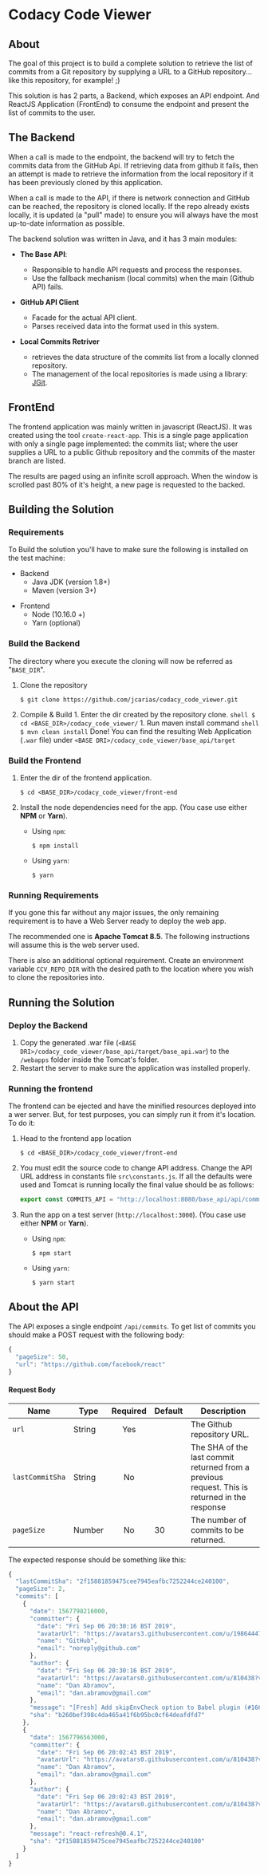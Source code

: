 # Codacy Code Viewer

## About

The goal of this project is to build a complete solution to retrieve the list of commits from a Git repository by supplying a URL to a GitHub repository... like this repository, for example! ;)

This solution is has 2 parts, a Backend, which exposes an API endpoint. And ReactJS Application (FrontEnd) to consume the endpoint and present the list of commits to the user.

## The Backend

When a call is made to the endpoint, the backend will try to fetch the commits data from the GitHub Api. If retrieving data from github it fails, then an attempt is made to retrieve the information from the local repository if it has been previously cloned by this application.

When a call is made to the API, if there is network connection and GitHub can be reached, the repository is cloned locally. If the repo already exists locally, it is updated (a "pull" made) to ensure you will always have the most up-to-date information as possible.

The backend solution was written in Java, and it has 3 main modules:

- **The Base API**:

  - Responsible to handle API requests and process the responses.
  - Use the fallback mechanism (local commits) when the main (Github API) fails.

- **GitHub API Client**
  - Facade for the actual API client.
  - Parses received data into the format used in this system.
- **Local Commits Retriver**
  - retrieves the data structure of the commits list from a locally clonned repository.
  - The management of the local repositories is made using a library: [JGit](https://www.eclipse.org/jgit/).

## FrontEnd

The frontend application was mainly written in javascript (ReactJS). It was created using the tool `create-react-app`. This is a single page application with only a single page implemented: the commits list; where the user supplies a URL to a public Github repository and the commits of the master branch are listed.

The results are paged using an infinite scroll approach. When the window is scrolled past 80% of it's height, a new page is requested to the backed.

## Building the Solution

### Requirements

To Build the solution you'll have to make sure the following is installed on the test machine:

- Backend
  - Java JDK (version 1.8+)
  - Maven (version 3+)

* Frontend
  - Node (10.16.0 +)
  - Yarn (optional)

### Build the Backend

The directory where you execute the cloning will now be referred as "`BASE_DIR`".

1. Clone the repository

   ```shell
   $ git clone https://github.com/jcarias/codacy_code_viewer.git
   ```

1. Compile & Build 1. Enter the dir created by the repository clone.
   `shell $ cd <BASE_DIR>/codacy_code_viewer/` 1. Run maven install command
   `shell $ mvn clean install`
   Done! You can find the resulting Web Application (`.war` file) under `<BASE DRI>/codacy_code_viewer/base_api/target`

### Build the Frontend

1. Enter the dir of the frontend application.

   ```shell
   $ cd <BASE_DIR>/codacy_code_viewer/front-end
   ```

1. Install the node dependencies need for the app. (You case use either **NPM** or **Yarn**).
   - Using `npm`:
     ```shell
     $ npm install
     ```
   - Using `yarn`:
     ```shell
     $ yarn
     ```

### Running Requirements

If you gone this far without any major issues, the only remaining requirement is to have a Web Server ready to deploy the web app.

The recommended one is **Apache Tomcat 8.5**. The following instructions will assume this is the web server used.

There is also an additional optional requirement. Create an environment variable `CCV_REPO_DIR` with the desired path to the location where you wish to clone the repositories into.

## Running the Solution

### Deploy the Backend

1. Copy the generated .war file (`<BASE DRI>/codacy_code_viewer/base_api/target/base_api.war`) to the `/webapps` folder inside the Tomcat's folder.
1. Restart the server to make sure the application was installed properly.

### Running the frontend

The frontend can be ejected and have the minified resources deployed into a wer server. But, for test purposes, you can simply run it from it's location. To do it:

1. Head to the frontend app location

   ```shell
   $ cd <BASE_DIR>/codacy_code_viewer/front-end
   ```

1. You must edit the source code to change API address. Change the API URL address in constants file `src\constants.js`. If all the defaults were used and Tomcat is running locally the final value should be as follows:

   ```javascript
   export const COMMITS_API = "http://localhost:8080/base_api/api/commits";
   ```

1. Run the app on a test server (`http://localhost:3000`). (You case use either **NPM** or **Yarn**).
   - Using `npm`:
     ```shell
     $ npm start
     ```
   - Using `yarn`:
     ```shell
     $ yarn start
     ```

## About the API

The API exposes a single endpoint `/api/commits`. To get list of commits you should make a POST request with the following body:

```javascript
{
  "pageSize": 50,
  "url": "https://github.com/facebook/react"
}
```

#### Request Body

| Name            | Type   | Required | Default | Description                                                                                   |
| --------------- | ------ | :------: | ------- | --------------------------------------------------------------------------------------------- |
| `url`           | String |   Yes    |         | The Github repository URL.                                                                    |
| `lastCommitSha` | String |    No    |         | The SHA of the last commit returned from a previous request. This is returned in the response |
| `pageSize`      | Number |    No    | 30      | The number of commits to be returned.                                                         |

The expected response should be something like this:

```javascript
{
  "lastCommitSha": "2f15881859475cee7945eafbc7252244ce240100",
  "pageSize": 2,
  "commits": [
    {
      "date": 1567798216000,
      "committer": {
        "date": "Fri Sep 06 20:30:16 BST 2019",
        "avatarUrl": "https://avatars3.githubusercontent.com/u/19864447?v=4",
        "name": "GitHub",
        "email": "noreply@github.com"
      },
      "author": {
        "date": "Fri Sep 06 20:30:16 BST 2019",
        "avatarUrl": "https://avatars0.githubusercontent.com/u/810438?v=4",
        "name": "Dan Abramov",
        "email": "dan.abramov@gmail.com"
      },
      "message": "[Fresh] Add skipEnvCheck option to Babel plugin (#16688)",
      "sha": "b260bef398c4da465a41f6b95bc0cf64deafdfd7"
    },
    {
      "date": 1567796563000,
      "committer": {
        "date": "Fri Sep 06 20:02:43 BST 2019",
        "avatarUrl": "https://avatars0.githubusercontent.com/u/810438?v=4",
        "name": "Dan Abramov",
        "email": "dan.abramov@gmail.com"
      },
      "author": {
        "date": "Fri Sep 06 20:02:43 BST 2019",
        "avatarUrl": "https://avatars0.githubusercontent.com/u/810438?v=4",
        "name": "Dan Abramov",
        "email": "dan.abramov@gmail.com"
      },
      "message": "react-refresh@0.4.1",
      "sha": "2f15881859475cee7945eafbc7252244ce240100"
    }
  ]
}
```
